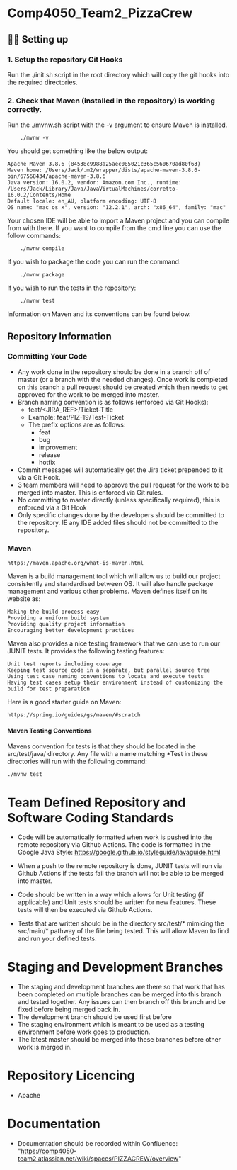 # Comp4050_Team2_PizzaCrew

## 👩‍💻 Setting up

### 1. Setup the repository Git Hooks

Run the ./init.sh script in the root directory which will copy the git hooks into the required directories.

### 2. Check that Maven (installed in the repository) is working correctly.

Run the ./mvnw.sh script with the -v argument to ensure Maven is installed.

        ./mvnw -v

You should get something like the below output:

    Apache Maven 3.8.6 (84538c9988a25aec085021c365c560670ad80f63)
    Maven home: /Users/Jack/.m2/wrapper/dists/apache-maven-3.8.6-bin/67568434/apache-maven-3.8.6
    Java version: 16.0.2, vendor: Amazon.com Inc., runtime: /Users/Jack/Library/Java/JavaVirtualMachines/corretto-16.0.2/Contents/Home
    Default locale: en_AU, platform encoding: UTF-8
    OS name: "mac os x", version: "12.2.1", arch: "x86_64", family: "mac"

Your chosen IDE will be able to import a Maven project and you can compile from with there. If you want to compile from the cmd line you can use the follow commands:

        ./mvnw compile

If you wish to package the code you can run the command:

        ./mvnw package

If you wish to run the tests in the repository:

        ./mvnw test

Information on Maven and its conventions can be found below.

## Repository Information

### Committing Your Code

- Any work done in the repository should be done in a branch off of master (or a branch with the needed changes).
Once work is completed on this branch a pull request should be created which then needs to get approved for the work to be merged into master.
- Branch naming convention is as follows (enforced via Git Hooks):
    - feat/<JIRA_REF>/Ticket-Title
    - Example: feat/PIZ-19/Test-Ticket
    - The prefix options are as follows:
        - feat
        - bug
        - improvement
        - release
        - hotfix
- Commit messages will automatically get the Jira ticket prepended to it via a Git Hook.
- 3 team members will need to approve the pull request for the work to be merged into master. This is enforced via Git rules.
- No committing to master directly (unless specifically required), this is enforced via a Git Hook
- Only specific changes done by the developers should be committed to the repository. IE any IDE added files should not be committed to the repository.

### Maven

    https://maven.apache.org/what-is-maven.html

Maven is a build management tool which will allow us to build our project consistently and standardised between OS. It will also handle package management and various other problems. Maven defines itself on its website as:

    Making the build process easy
    Providing a uniform build system
    Providing quality project information
    Encouraging better development practices

Maven also provides a nice testing framework that we can use to run our JUNIT tests. It provides the following testing features:

    Unit test reports including coverage
    Keeping test source code in a separate, but parallel source tree
    Using test case naming conventions to locate and execute tests
    Having test cases setup their environment instead of customizing the build for test preparation

Here is a good starter guide on Maven:

    https://spring.io/guides/gs/maven/#scratch

#### Maven Testing Conventions

Mavens convention for tests is that they should be located in the src/test/java/<package> directory. Any file with a name matching *Test in these directories will run with the following command:

    ./mvnw test

# Team Defined Repository and Software Coding Standards

- Code will be automatically formatted when work is pushed into the remote repository via Github Actions. The code is formatted in the Google Java Style: https://google.github.io/styleguide/javaguide.html

- When a push to the remote repository is done, JUNIT tests will run via Github Actions if the tests fail the branch will not be able to be merged into master.

- Code should be written in a way which allows for Unit testing (if applicable) and Unit tests should be written for new features. These tests will then be executed via Github Actions.
- Tests that are written should be in the directory src/test/* mimicing the src/main/* pathway of the file being tested. This will allow Maven to find and run your defined tests.

# Staging and Development Branches

- The staging and development branches are there so that work that has been completed on multiple branches can be merged into this branch and tested together. Any issues can then branch off this branch and be fixed before being merged back in.
- The development branch should be used first before
- The staging environment which is meant to be used as a testing environment before work goes to production.
- The latest master should be merged into these branches before other work is merged in.

# Repository Licencing

- Apache

# Documentation

- Documentation should be recorded within Confluence: "https://comp4050-team2.atlassian.net/wiki/spaces/PIZZACREW/overview"
